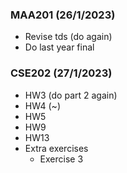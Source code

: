 ### MAA201 (26/1/2023)
- Revise tds (do again)
- Do last year final

### CSE202 (27/1/2023)
- HW3 (do part 2 again)
- HW4 (~)
- HW5
- HW9
- HW13
- Extra exercises
    - Exercise 3